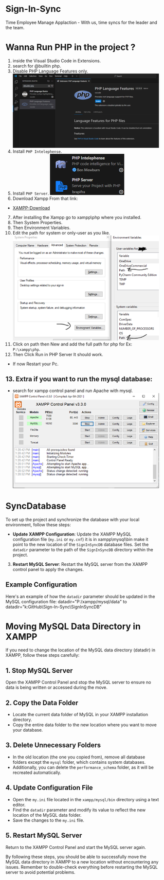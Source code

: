 # Sign-In-Sync
Time Employee Manage Applaction - With us, time syncs for the leader and the team.
# Wanna Run PHP in the project ?
1. inside the Visual Studio Code in Extensions.
2. search for @builtin php.
3. Disable PHP Language Features only.
![PhpRun](/Tutorial/Run-Php1.PNG)
4. Install `PHP Intelephense`.
5. Install `PHP Server`.
![Php-Extensions](/Tutorial/Php-Extensions.PNG)
6. Download Xampp From that link:
- [XAMPP-Download](https://www.apachefriends.org/download.html)
7. After installing the Xampp go to xampp\php where you installed.
8. Then System Properties.
9. Then Environment Variables.
10. Edit the path for system or only-user as you like.
![Edit-Path](/Tutorial/Edit-Path.PNG)
11. Click on path  then New and add the full path for php for Ex: `P:\xampp\php`.
12. Then Click Run in PHP Server It should work.
- If now Restart your Pc.
## 13. Extra if you want to run the mysql database:
- search for xampp control panel and run Apache with mysql.
![Xampp-Conrol-Panel](/Tutorial/Xampp.PNG)
# SyncDatabase
To set up the project and synchronize the database with your local environment, follow these steps:

- **Update XAMPP Configuration**: Update the XAMPP MySQL configuration file (`my.ini` or `my.cnf`) it is in xampp\mysql\bin
make it point to the new location of the `SignInSyncDB` database files. 
Set the `datadir` parameter to the path of the `SignInSyncDB` directory within the project.

3. **Restart MySQL Server**: Restart the MySQL server from the XAMPP control panel to apply the changes.

## Example Configuration
Here's an example of how the `datadir` parameter should be updated in the MySQL configuration file:
datadir="P:/xampp/mysql/data" to datadir="k:GitHub\Sign-In-Sync\SignInSyncDB"

# Moving MySQL Data Directory in XAMPP

If you need to change the location of the MySQL data directory (datadir) in XAMPP, follow these steps carefully:

## 1. Stop MySQL Server
Open the XAMPP Control Panel and stop the MySQL server to ensure no data is being written or accessed during the move.

## 2. Copy the Data Folder
- Locate the current data folder of MySQL in your XAMPP installation directory.
- Copy the entire data folder to the new location where you want to move your database.

## 3. Delete Unnecessary Folders
- In the old location (the one you copied from), remove all database folders except the `mysql` folder, which contains system databases.
- Additionally, you can delete the `performance_schema` folder, as it will be recreated automatically.

## 4. Update Configuration File
- Open the `my.ini` file located in the `xampp/mysql/bin` directory using a text editor.
- Find the `datadir` parameter and modify its value to reflect the new location of the MySQL data folder.
- Save the changes to the `my.ini` file.

## 5. Restart MySQL Server
Return to the XAMPP Control Panel and start the MySQL server again.

By following these steps, you should be able to successfully move the MySQL data directory in XAMPP to a new location without encountering any issues. Remember to double-check everything before restarting the MySQL server to avoid potential problems.

